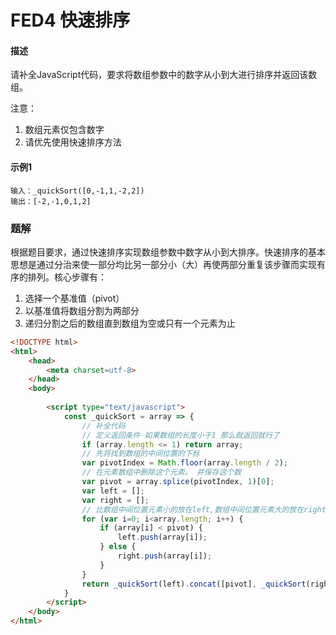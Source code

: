 # FED4 快速排序

#### 描述

请补全JavaScript代码，要求将数组参数中的数字从小到大进行排序并返回该数组。

注意：

1. 数组元素仅包含数字
2. 请优先使用快速排序方法

#### 示例1

```
输入：_quickSort([0,-1,1,-2,2])
输出：[-2,-1,0,1,2]
```



### 题解

根据题目要求，通过快速排序实现数组参数中数字从小到大排序。快速排序的基本思想是通过分治来使一部分均比另一部分小（大）再使两部分重复该步骤而实现有序的排列。核心步骤有：

1. 选择一个基准值（pivot）
2. 以基准值将数组分割为两部分
3. 递归分割之后的数组直到数组为空或只有一个元素为止

```html
<!DOCTYPE html>
<html>
    <head>
        <meta charset=utf-8>
    </head>
    <body>
    	
        <script type="text/javascript">
            const _quickSort = array => {
                // 补全代码
                // 定义返回条件 如果数组的长度小于1 那么就返回就行了
                if (array.length <= 1) return array;
                // 先将找到数组的中间位置的下标
                var pivotIndex = Math.floor(array.length / 2);
                // 在元素数组中删除这个元素。 并保存这个数
                var pivot = array.splice(pivotIndex, 1)[0];
                var left = [];
                var right = [];
                // 比数组中间位置元素小的放在left,数组中间位置元素大的放在right
                for (var i=0; i<array.length; i++) {
                    if (array[i] < pivot) {
                        left.push(array[i]);
                    } else {
                        right.push(array[i]);
                    }
                }
                return _quickSort(left).concat([pivot], _quickSort(right));
            }
        </script>
    </body>
</html>
```

